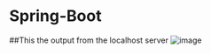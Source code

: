 # Spring-Boot

##This the output from the localhost server
![image](https://github.com/user-attachments/assets/380a107e-34c2-4424-944f-1e43d5a18e3a)
